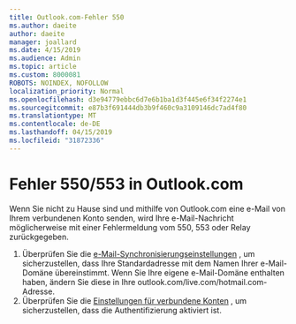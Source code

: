 ```yaml
---
title: Outlook.com-Fehler 550
ms.author: daeite
author: daeite
manager: joallard
ms.date: 4/15/2019
ms.audience: Admin
ms.topic: article
ms.custom: 8000081
ROBOTS: NOINDEX, NOFOLLOW
localization_priority: Normal
ms.openlocfilehash: d3e94779ebbc6d7e6b1ba1d3f445e6f34f2274e1
ms.sourcegitcommit: e87b3f691444db3b9f460c9a3109146dc7ad4f80
ms.translationtype: MT
ms.contentlocale: de-DE
ms.lasthandoff: 04/15/2019
ms.locfileid: "31872336"
---
```

# <a name="error-550553-in-outlookcom"></a>Fehler 550/553 in Outlook.com

Wenn Sie nicht zu Hause sind und mithilfe von Outlook.com eine e-Mail von Ihrem verbundenen Konto senden, wird Ihre e-Mail-Nachricht möglicherweise mit einer Fehlermeldung vom 550, 553 oder Relay zurückgegeben.
1. Überprüfen Sie die [e-Mail-Synchronisierungseinstellungen](https://go.microsoft.com/fwlink/?linkid=2031283) , um sicherzustellen, dass Ihre Standardadresse mit dem Namen Ihrer e-Mail-Domäne übereinstimmt. Wenn Sie Ihre eigene e-Mail-Domäne enthalten haben, ändern Sie diese in Ihre outlook.com/live.com/hotmail.com-Adresse.
2. Überprüfen Sie die [Einstellungen für verbundene Konten](https://go.microsoft.com/fwlink/?linkid=875264&clcid=0x409) , um sicherzustellen, dass die Authentifizierung aktiviert ist.